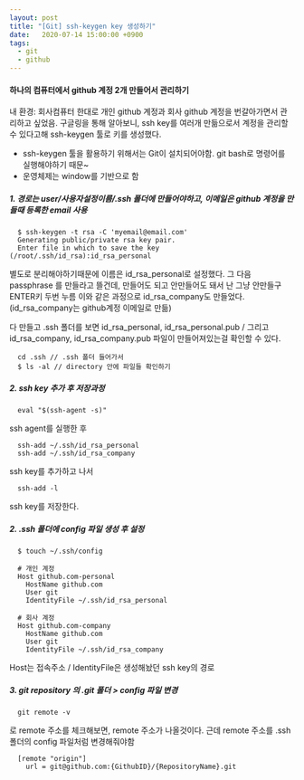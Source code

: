 ```yaml
---
layout: post
title: "[Git] ssh-keygen key 생성하기"
date:   2020-07-14 15:00:00 +0900
tags:
  - git
  - github
---
```


#### 하나의 컴퓨터에서 github 계정 2개 만들어서 관리하기

내 환경: 회사컴퓨터 한대로 개인 github 계정과 회사 github 계정을 번갈아가면서 관리하고 싶었음.
구글링을 통해 알아보니, ssh key를 여러개 만듦으로서 계정을 관리할 수 있다고해 ssh-keygen 툴로 키를 생성했다.

* ssh-keygen 툴을 활용하기 위해서는 Git이 설치되어야함. git bash로 명령어를 실행해야하기 때문~
* 운영체제는 window를 기반으로 함 

##### 1. 경로는 user/사용자설정이름/.ssh 폴더에 만들어야하고, 이메일은 github 계정을 만들때 등록한 email 사용
```
  $ ssh-keygen -t rsa -C 'myemail@email.com'
  Generating public/private rsa key pair.
  Enter file in which to save the key (/root/.ssh/id_rsa):id_rsa_personal
```
별도로 분리해야하기때문에 이름은 id_rsa_personal로 설정했다.
그 다음 passphrase 를 만들라고 뜰건데, 만들어도 되고 안만들어도 돼서 난 그냥 안만들구 ENTER키 두번 누름
이와 같은 과정으로 id_rsa_company도 만들었다. (id_rsa_company는 github계정 이메일로 만듦)

다 만들고 .ssh 폴더를 보면 id_rsa_personal, id_rsa_personal.pub /
그리고 id_rsa_company, id_rsa_company.pub 파일이 만들어져있는걸 확인할 수 있다.

```
  cd .ssh // .ssh 폴더 들어가서
  $ ls -al // directory 안에 파일들 확인하기
```

##### 2. ssh key 추가 후 저장과정

```
  eval "$(ssh-agent -s)"
```
ssh agent를 실행한 후

```
  ssh-add ~/.ssh/id_rsa_personal
  ssh-add ~/.ssh/id_rsa_company
```
ssh key를 추가하고 나서

```
  ssh-add -l
```
ssh key를 저장한다.

##### 2. .ssh 폴더에 config 파일 생성 후 설정

```
  $ touch ~/.ssh/config
```

```
  # 개인 계정
  Host github.com-personal
    HostName github.com
    User git
    IdentityFile ~/.ssh/id_rsa_personal

  # 회사 계정
  Host github.com-company
    HostName github.com
    User git
    IdentityFile ~/.ssh/id_rsa_company
```

Host는 접속주소 / IdentityFile은 생성해놨던 ssh key의 경로

##### 3. git repository 의 .git 폴더 > config 파일 변경

```
  git remote -v
```
로 remote 주소를 체크해보면, remote 주소가 나올것이다.
근데 remote 주소를 .ssh폴더의 config 파일처럼 변경해줘야함

```
  [remote "origin"]
    url = git@github.com:{GithubID}/{RepositoryName}.git
```

